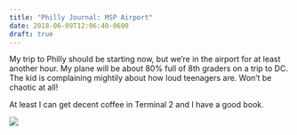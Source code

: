 ```yaml
---
title: "Philly Journal: MSP Airport"
date: 2018-06-09T12:06:40-0600
draft: true
---
```






My trip to Philly should be starting now, but we’re in the airport for at least another hour. My plane will be about 80% full of 8th graders on a trip to DC. The kid is complaining mightily about how loud teenagers are. Won’t be chaotic at all!

At least I can get decent coffee in Terminal 2 and I have a good book.

![](/images/2018/9867ccc627.jpg)



